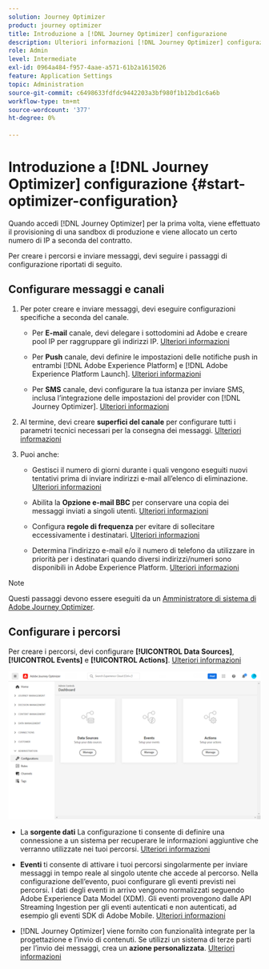 ```yaml
---
solution: Journey Optimizer
product: journey optimizer
title: Introduzione a [!DNL Journey Optimizer] configurazione
description: Ulteriori informazioni [!DNL Journey Optimizer] configurazione
role: Admin
level: Intermediate
exl-id: 0964a484-f957-4aae-a571-61b2a1615026
feature: Application Settings
topic: Administration
source-git-commit: c6498633fdfdc9442203a3bf980f1b12bd1c6a6b
workflow-type: tm+mt
source-wordcount: '377'
ht-degree: 0%

---
```



# Introduzione a [!DNL Journey Optimizer] configurazione {#start-optimizer-configuration}

Quando accedi [!DNL Journey Optimizer] per la prima volta, viene effettuato il provisioning di una sandbox di produzione e viene allocato un certo numero di IP a seconda del contratto.

Per creare i percorsi e inviare messaggi, devi seguire i passaggi di configurazione riportati di seguito.

## Configurare messaggi e canali

1. Per poter creare e inviare messaggi, devi eseguire configurazioni specifiche a seconda del canale.

   * Per **E-mail** canale, devi delegare i sottodomini ad Adobe e creare pool IP per raggruppare gli indirizzi IP. [Ulteriori informazioni](../email/get-started-email-config.md)

   * Per **Push** canale, devi definire le impostazioni delle notifiche push in entrambi [!DNL Adobe Experience Platform] e [!DNL Adobe Experience Platform Launch]. [Ulteriori informazioni](../push/push-configuration.md)

   * Per **SMS** canale, devi configurare la tua istanza per inviare SMS, inclusa l’integrazione delle impostazioni del provider con [!DNL Journey Optimizer]. [Ulteriori informazioni](../sms/sms-configuration.md)

1. Al termine, devi creare **superfici del canale** per configurare tutti i parametri tecnici necessari per la consegna dei messaggi. [Ulteriori informazioni](channel-surfaces.md)

1. Puoi anche:

   * Gestisci il numero di giorni durante i quali vengono eseguiti nuovi tentativi prima di inviare indirizzi e-mail all’elenco di eliminazione. [Ulteriori informazioni](manage-suppression-list.md)

   * Abilita la **Opzione e-mail BBC** per conservare una copia dei messaggi inviati a singoli utenti. [Ulteriori informazioni](archiving-support.md#enable-bcc)

   * Configura **regole di frequenza** per evitare di sollecitare eccessivamente i destinatari. [Ulteriori informazioni](frequency-rules.md)

   * Determina l’indirizzo e-mail e/o il numero di telefono da utilizzare in priorità per i destinatari quando diversi indirizzi/numeri sono disponibili in Adobe Experience Platform. [Ulteriori informazioni](primary-email-addresses.md)

<!--* Understand the push notification flow. [Learn more](../push/push-gs.md)-->

>[!NOTE]
>
>Questi passaggi devono essere eseguiti da un [Amministratore di sistema di Adobe Journey Optimizer](../start/path/administrator.md).

## Configurare i percorsi

Per creare i percorsi, devi configurare **[!UICONTROL Data Sources]**, **[!UICONTROL Events]** e **[!UICONTROL Actions]**. [Ulteriori informazioni](about-data-sources-events-actions.md)

![](assets/admin-menu.png)

* La **sorgente dati** La configurazione ti consente di definire una connessione a un sistema per recuperare le informazioni aggiuntive che verranno utilizzate nei tuoi percorsi. [Ulteriori informazioni](../datasource/about-data-sources.md)

* **Eventi** ti consente di attivare i tuoi percorsi singolarmente per inviare messaggi in tempo reale al singolo utente che accede al percorso. Nella configurazione dell’evento, puoi configurare gli eventi previsti nei percorsi. I dati degli eventi in arrivo vengono normalizzati seguendo Adobe Experience Data Model (XDM). Gli eventi provengono dalle API Streaming Ingestion per gli eventi autenticati e non autenticati, ad esempio gli eventi SDK di Adobe Mobile. [Ulteriori informazioni](../event/about-events.md)

* [!DNL Journey Optimizer] viene fornito con funzionalità integrate per la progettazione e l’invio di contenuti. Se utilizzi un sistema di terze parti per l’invio dei messaggi, crea un **azione personalizzata**. [Ulteriori informazioni](../action/action.md)